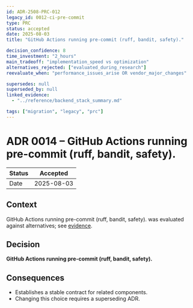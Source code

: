 ```yaml
---
id: ADR-2508-PRC-012
legacy_id: 0012-ci-pre-commit
type: PRC
status: accepted
date: 2025-08-03
title: "GitHub Actions running pre-commit (ruff, bandit, safety)."

decision_confidence: 8
time_investment: "2_hours"
main_tradeoff: "implementation_speed vs optimization"
alternatives_rejected: ["evaluated_during_research"]
reevaluate_when: "performance_issues_arise OR vendor_major_changes"

supersedes: null
superseded_by: null
linked_evidence:
  - "../reference/backend_stack_summary.md"

tags: ["migration", "legacy", "prc"]
---
```


# ADR 0014 – GitHub Actions running pre-commit (ruff, bandit, safety).

| Status | Accepted |
|--------|----------|
| Date   | 2025-08-03 |

## Context
GitHub Actions running pre-commit (ruff, bandit, safety). was evaluated against alternatives; see [evidence](../../.pre-commit-config.yaml).

## Decision
**GitHub Actions running pre-commit (ruff, bandit, safety).**

## Consequences
* Establishes a stable contract for related components.  
* Changing this choice requires a superseding ADR.

